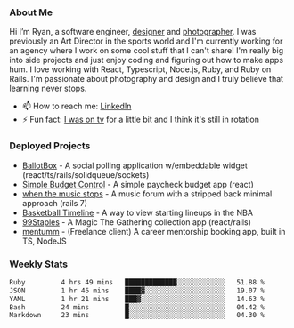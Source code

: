 ### About Me
Hi I’m Ryan, a software engineer, [designer](https://www.denvermullets.com/video) and [photographer](https://www.denvermullets.com/). I was previously an Art Director in the sports world and I'm currently working for an agency where I work on some cool stuff that I can't share! I'm really big into side projects and just enjoy coding and figuring out how to make apps hum. I love working with React, Typescript, Node.js, Ruby, and Ruby on Rails. I'm passionate about photography and design and I truly believe that learning never stops.

- 📫 How to reach me: [LinkedIn](https://www.linkedin.com/in/ryanvaznis)
- ⚡ Fun fact: [I was on tv](https://vimeo.com/381425882) for a little bit and I think it's still in rotation

### Deployed Projects
- [BallotBox](https://voteballotbox.com/) - A social polling application w/embeddable widget (react/ts/rails/solidqueue/sockets)
- [Simple Budget Control](https://simplebudgetcontrol.com/) - A simple paycheck budget app (react)
- [when the music stops](https://whenthemusicstops.net) - A music forum with a stripped back minimal approach (rails 7)
- [Basketball Timeline](https://basketball-timeline.com/?team=PHO&year=2023) - A way to view starting lineups in the NBA
- [99Staples](https://www.99staples.com/collections/denvermullets/9) - A Magic The Gathering collection app (react/rails)
- [mentumm](https://portal.mentumm.com/) - (Freelance client) A career mentorship booking app, built in TS, NodeJS

### Weekly Stats
<!--START_SECTION:waka-->

```txt
Ruby         4 hrs 49 mins   █████████████░░░░░░░░░░░░   51.88 %
JSON         1 hr 46 mins    ████▓░░░░░░░░░░░░░░░░░░░░   19.07 %
YAML         1 hr 21 mins    ███▓░░░░░░░░░░░░░░░░░░░░░   14.63 %
Bash         24 mins         █░░░░░░░░░░░░░░░░░░░░░░░░   04.42 %
Markdown     23 mins         █░░░░░░░░░░░░░░░░░░░░░░░░   04.30 %
```

<!--END_SECTION:waka-->
